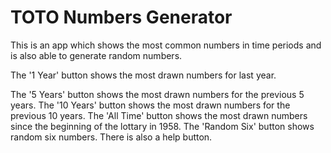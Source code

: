 # TOTO Numbers Generator
 
This is an app which shows the most common numbers in time periods and is also able to generate random numbers.
 
The '1 Year' button shows the most drawn numbers for last year.

The '5 Years' button shows the most drawn numbers for the previous 5 years.
The '10 Years' button shows the most drawn numbers for the previous 10 years.
The 'All Time' button shows the most drawn numbers since the beginning of the lottary in 1958.
The 'Random Six' button shows random six numbers.
There is also a help button.

